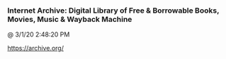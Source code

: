 ﻿

### Internet Archive: Digital Library of Free & Borrowable Books, Movies, Music & Wayback Machine
@ 3/1/20 2:48:20 PM

https://archive.org/

